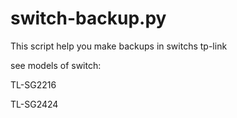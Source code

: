# switch-backup.py

This script help you make backups in switchs tp-link

see models of switch:

TL-SG2216

TL-SG2424
